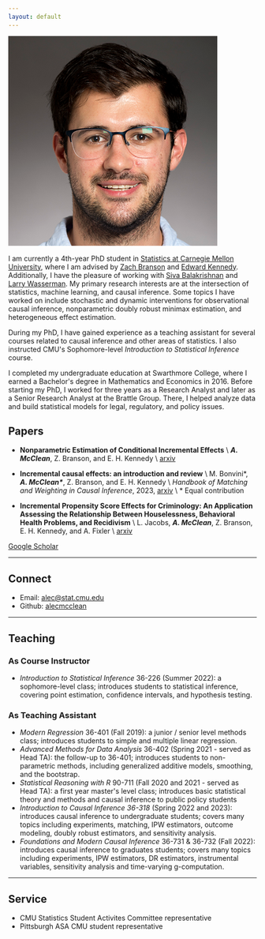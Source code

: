 ```yaml
---
layout: default
---
```


<img class="profile-picture" src="am_pp.png">

I am currently a 4th-year PhD student in [Statistics at Carnegie Mellon University](http://stat.cmu.edu/), where I am advised by [Zach Branson](https://sites.google.com/site/zjbranson/?pli=1) and [Edward Kennedy](https://www.ehkennedy.com/). Additionally, I have the pleasure of working with [Siva Balakrishnan](https://www.stat.cmu.edu/~siva/) and [Larry Wasserman](https://www.stat.cmu.edu/~larry/). My primary research interests are at the intersection of statistics, machine learning, and causal inference. Some topics I have worked on include stochastic and dynamic interventions for observational causal inference, nonparametric doubly robust minimax estimation, and heterogeneous effect estimation.

During my PhD, I have gained experience as a teaching assistant for several courses related to causal inference and other areas of statistics. I also instructed CMU's Sophomore-level *Introduction to Statistical Inference* course.

I completed my undergraduate education at Swarthmore College, where I earned a Bachelor's degree in Mathematics and Economics in 2016.  Before starting my PhD, I worked for three years as a Research Analyst and later as a Senior Research Analyst at the Brattle Group. There, I helped analyze data and build statistical models for legal, regulatory, and policy issues. 


## Papers
- **Nonparametric Estimation of Conditional Incremental Effects** \\
	***A. McClean***, Z. Branson, and E. H. Kennedy \\
	[arxiv](https://arxiv.org/abs/2212.03578)

- **Incremental causal effects: an introduction and review** \\
	M. Bonvini\*, ***A. McClean\****, Z. Branson, and E. H. Kennedy \\
	*Handbook of Matching and Weighting in Causal Inference*, 2023, [arxiv](https://arxiv.org/abs/2110.10532) \\
	\* Equal contribution

- **Incremental Propensity Score Effects for Criminology: An Application Assessing the Relationship Between Houselessness, Behavioral Health Problems, and Recidivism** \\
	L. Jacobs, ***A. McClean***, Z. Branson, E. H. Kennedy, and A. Fixler \\
	[arxiv](https://arxiv.org/abs/2305.14040)
	
[Google Scholar](https://scholar.google.com/citations?user=OhdLY5oAAAAJ&hl=en&oi=ao)

--- 

## Connect 

* Email: [alec@stat.cmu.edu](mailto:alec@stat.cmu.edu)
* Github: [alecmcclean](https://github.com/alecmcclean)

---

## Teaching
### As Course Instructor
* *Introduction to Statistical Inference* 36-226 (Summer 2022): a sophomore-level class; introduces students to statistical inference, covering point estimation, confidence intervals, and hypothesis testing.

### As Teaching Assistant
* *Modern Regression* 36-401 (Fall 2019): a junior / senior level methods class; introduces students to simple and multiple linear regression.
* *Advanced Methods for Data Analysis* 36-402 (Spring 2021 - served as Head TA): the follow-up to 36-401; introduces students to non-parametric methods, including generalized additive models, smoothing, and the bootstrap.
* *Statistical Reasoning with R* 90-711 (Fall 2020 and 2021 - served as Head TA): a first year master's level class; introduces basic statistical theory and methods and causal inference to public policy students
* *Introduction to Causal Inference 36-318* (Spring 2022 and 2023): introduces causal inference to undergraduate students; covers many topics including experiments, matching, IPW estimators, outcome modeling, doubly robust estimators, and sensitivity analysis.
* *Foundations and Modern Causal Inference* 36-731 & 36-732 (Fall 2022): introduces causal inference to graduates students; covers many topics including experiments, IPW estimators, DR estimators, instrumental variables, sensitivity analysis and time-varying g-computation.

--- 

## Service
* CMU Statistics Student Activites Committee representative
* Pittsburgh ASA CMU student representative

<br/><br/>
